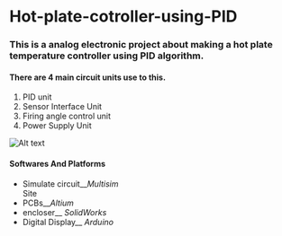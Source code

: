 # Hot-plate-cotroller-using-PID

<h3>This is  a analog electronic project about making a hot plate temperature controller using PID algorithm.  </h3>

<h4> There are 4 main circuit units use to this. </h4>

<ol>
 <li>PID unit  </li>
  
 <li>Sensor Interface Unit </li>
  
 <li>Firing angle control unit  </li>
  
 <li>Power Supply Unit  </li>
  
 </ol>
 
 
 <img src="/path/to/img.jpg" alt="Alt text" title="Optional title">
 

<h4>Softwares And Platforms</h4>
<ul>

<li>Simulate circuit__<i>Multisim</i> </li> <a herf= "https://www.multisim.com/">   Site  </a>
<li>PCBs__<i>Altium  </i> </li>
<li>encloser__<i> SolidWorks </i>  </li>
<li>Digital Display__<i> Arduino  </i> </li>

</ul>
